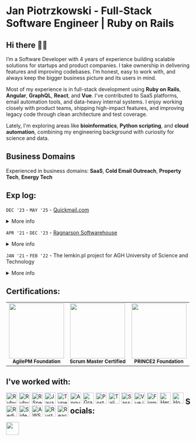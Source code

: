 # Jan Piotrzkowski - Full-Stack Software Engineer | Ruby on Rails

## Hi there 👋🏻

I’m a Software Developer with 4 years of experience building scalable solutions for startups and product companies. I take ownership in delivering features and improving codebases. I’m honest, easy to work with, and always keep the bigger business picture and its users in mind.

Most of my experience is in full-stack development using **Ruby on Rails**, **Angular**, **GraphQL**, **React**, and **Vue**. I've contributed to SaaS platforms, email automation tools, and data-heavy internal systems. I enjoy working closely with product teams, shipping high-impact features, and improving legacy code through clean architecture and test coverage.

Lately, I'm exploring areas like **bioinformatics**, **Python scripting**, and **cloud automation**, combining my engineering background with curiosity for science and data.

## Business Domains

Experienced in business domains: **SaaS**, **Cold Email Outreach**, **Property Tech**, **Energy Tech**

## Exp log:

`DEC '23` - `MAY '25` - [Quickmail.com](https://quickmail.com/)

<details style='margin: 4px 0 14px 0'>
  <summary>More info</summary>
  <p style='margin: 8px 0;'>
    Working as a core team member in the quickmail - Cold Email Software
  </p>
</details>

`APR '21` - `DEC '23` - [Ragnarson Softwarehouse](https://ragnarson.com/)

<details style='margin: 4px 0 14px 0'>
  <summary>More info</summary>
  <p style='margin: 8px 0;'>
    Most of the time I've spent working for a starup with a solution for doing cost allocation based on automated metres readouts. The tool collected data from physical metres, decoded and processed the data to generate consumption values and cost allocation for tenants. I've also held an extra role of Project Coordinator for some time.
  </p>
</details>

`JAN '21` - `FEB '22` - The lemkin.pl project for AGH University of Science and Technology

<details style='margin: 4px 0 14px 0'>
  <summary>More info</summary>
  <p style='margin: 8px 0;'>
    Project realized under the AGH University of Science and Technology in Cracow. I've been responsible for building and extendeeing rest api with ruby using hanami framework.
  </p>
</details>

## Certifications:

<table>
  <tr>
    <td align="center">
      <img src="https://github.com/user-attachments/assets/914f6ce6-465a-4cfa-9cd5-149ee94f4b18" width="150px"/><br/>
      <sub><b>AgilePM Foundation</b></sub>
    </td>
    <td align="center">
      <img src="https://github.com/user-attachments/assets/060b8887-8e0b-400f-84fc-8e212870a7eb" width="150px"/><br/>
      <sub><b>Scrum Master Certified</b></sub>
    </td>
    <td align="center">
      <img src="https://github.com/user-attachments/assets/8644f42f-cb5b-4804-a273-31d0ea1601c8" width="150px"/><br/>
      <sub><b>PRINCE2 Foundation</b></sub>
    </td>
  </tr>
</table>

## I've worked with:

<div>
  <img alt="Ruby" title="Ruby" src="https://cdn.jsdelivr.net/gh/devicons/devicon@latest/icons/ruby/ruby-original.svg" style="width:30px; margin: 0 5px 5px 0; float: left;" />
  <img alt="Ruby on Rails" title="Ruby on Rails" src="https://cdn.jsdelivr.net/gh/devicons/devicon@latest/icons/rails/rails-original-wordmark.svg" style="width:30px; margin: 0 5px 5px 0; float: left;" />
  <img alt="RSpec" title="RSpec" src="https://cdn.jsdelivr.net/gh/devicons/devicon@latest/icons/rspec/rspec-original.svg" style="width:30px; margin: 0 5px 5px 0; float: left;" />
  <img alt="JavaScript" title="JavaScript" src="https://cdn.jsdelivr.net/gh/devicons/devicon@latest/icons/javascript/javascript-original.svg" style="width:30px; margin: 0 5px 5px 0; float: left;" />
  <img alt="TypeScript" title="TypeScript" src="https://cdn.jsdelivr.net/gh/devicons/devicon@latest/icons/typescript/typescript-original.svg" style="width:30px; margin: 0 5px 5px 0; float: left;" />
  <img alt="Angular" title="Angular" src="https://cdn.jsdelivr.net/gh/devicons/devicon@latest/icons/angular/angular-original.svg" style="width:30px; margin: 0 5px 5px 0; float: left;" />
  <img alt="GraphQL" title="GraphQL" src="https://cdn.jsdelivr.net/gh/devicons/devicon@latest/icons/graphql/graphql-plain.svg" style="width:30px; margin: 0 5px 5px 0; float: left;" />
  <img alt="PostgreSQL" title="PostgreSQL" src="https://cdn.jsdelivr.net/gh/devicons/devicon@latest/icons/postgresql/postgresql-original.svg" style="width:30px; margin: 0 5px 5px 0; float: left;" />
  <img alt="TailwindCSS" title="TailwindCSS" src="https://cdn.jsdelivr.net/gh/devicons/devicon@latest/icons/tailwindcss/tailwindcss-original.svg" style="width:30px; margin: 0 5px 5px 0; float: left;" />
  <img alt="Sass" title="Sass" src="https://cdn.jsdelivr.net/gh/devicons/devicon@latest/icons/sass/sass-original.svg" style="width:30px; margin: 0 5px 5px 0; float: left;" />
  <img alt="Vue.js" title="Vue.js" src="https://cdn.jsdelivr.net/gh/devicons/devicon@latest/icons/vuejs/vuejs-original.svg" style="width:30px; margin: 0 5px 5px 0; float: left;" />
  <img alt="Figma" title="Figma" src="https://cdn.jsdelivr.net/gh/devicons/devicon@latest/icons/figma/figma-original.svg" style="width:30px; margin: 0 5px 5px 0; float: left;" />
  <img alt="Heroku" title="Heroku" src="https://cdn.jsdelivr.net/gh/devicons/devicon@latest/icons/heroku/heroku-plain.svg" style="width:30px; margin: 0 5px 5px 0; float: left;" />
  <img alt="Homebrew" title="Homebrew" src="https://cdn.jsdelivr.net/gh/devicons/devicon@latest/icons/homebrew/homebrew-original.svg" style="width:30px; margin: 0 5px 5px 0; float: left;" />
  <img alt="Redis" title="Redis" src="https://cdn.jsdelivr.net/gh/devicons/devicon@latest/icons/redis/redis-original.svg" style="width:30px; margin: 0 5px 5px 0; float: left;" />
  <img alt="Sidekiq" title="Sidekiq" src="https://www.svgrepo.com/show/354344/sidekiq-icon.svg" style="width:30px; margin: 0 5px 5px 0; float: left;" />
  <img alt="AWS" title="Amazon Web Services" src="https://cdn.jsdelivr.net/gh/devicons/devicon@latest/icons/amazonwebservices/amazonwebservices-original-wordmark.svg" style="width:30px; margin: 0 5px 5px 0; float: left;" />
  <img alt="Rust" title="Rust" src="https://icons.veryicon.com/png/o/business/vscode-program-item-icon/rust-1.png" style="width:30px; margin: 0 5px 5px 0; float: left;" />
  <img alt="React" title="React" src="https://cdn.jsdelivr.net/gh/devicons/devicon@latest/icons/react/react-original.svg" style="width:30px; margin: 0 5px 5px 0; float: left;" />
</div>

## Socials:

[<img alst="LinkedIn" src="https://img.shields.io/badge/LinkedIn-0077B5?style=for-the-badge&logo=linkedin&logoColor=white" style="height: 35px;" />](https://www.linkedin.com/in/jan-piotrzkowski/)
